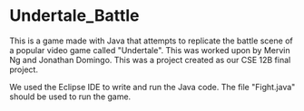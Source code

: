 # Undertale_Battle
This is a game made with Java that attempts to replicate the battle scene of a popular video game called "Undertale". This was worked upon by Mervin Ng and Jonathan Domingo. This was a project created as our CSE 12B final project.

We used the Eclipse IDE to write and run the Java code. The file "Fight.java" should be used to run the game.
